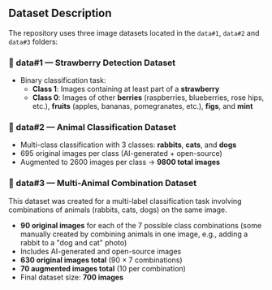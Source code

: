 ## Dataset Description

The repository uses three image datasets located in the `data#1`, `data#2`  and `data#3` folders:

### 📁 data#1 — Strawberry Detection Dataset
- Binary classification task:
  - **Class 1**: Images containing at least part of a **strawberry**
  - **Class 0**: Images of other **berries** (raspberries, blueberries, rose hips, etc.), **fruits** (apples, bananas, pomegranates, etc.), **figs**, and **mint**

### 📁 data#2 — Animal Classification Dataset
- Multi-class classification with 3 classes: **rabbits**, **cats**, and **dogs**
- 695 original images per class (AI-generated + open-source)
- Augmented to 2600 images per class → **9800 total images**

### 📁 data#3 — Multi-Animal Combination Dataset
This dataset was created for a multi-label classification task involving combinations of animals (rabbits, cats, dogs) on the same image.
- **90 original images** for each of the 7 possible class combinations (some manually created by combining animals in one image, e.g., adding a rabbit to a "dog and cat" photo)
- Includes AI-generated and open-source images
- **630 original images total** (90 × 7 combinations)
- **70 augmented images total** (10 per combination)
- Final dataset size: **700 images**
